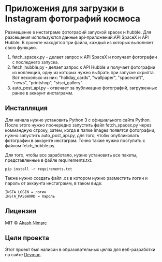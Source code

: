 # Приложения для загрузки в Instagram фотографий космоса

Размещение в инстаграме фотографий запуской spacex и hubble. Для разсещения используются данные api-приложений:API SpaceX и API Hubble.
В проекте находятся три файла, каждый из которых выполняет свою функцию. 
1) fetch_spacex.py  - делает запрос к API SpaceX и получает фотографии с последнего запуска.
2) fetch_hubble.py - делает запрос к API Hubble и получает фотографии из коллекций, одну из которых нужно выбрать при запуске скрипта. Вот несколько из них: "holiday_cards", "wallpaper", "spacecraft", "news", "printshop", "stsci_gallery". 
3) auto_post_api.py - отвечает за публикацию фотографий, загруженных ранее в аккаунт инстаграмм. 

## Инсталляция
Для начала нужно установить Python 3 с официального сайта Python. После этого нужно поочередно запустить файл fetch_spacex.py через коммандную строку, затем, когда в папке Images появятся фотографии, нужно запустить auto_post_api.py, для того, чтобы опубликовать фотографии в аккаунте инстаграм. Точно также нужно поступить с файлом fetch_hubble.py.

Для того, чтобы все заработало, нужно установить все пакеты, представленные в файле requirements.txt.
```
pip install -r requirements.txt
```
Также нужно создать файл .os в котором нужно разместить логин и пароль от аккаунта инстаграмм, в таком виде: 
```
INSTA_LOGIN = логин
INSTA_PASSWORD = пароль
```
## Лицензия
MIT  © [Akash Nimare](http://akashnimare.in)

## Цели проекта
Этот проект был написан в образовательных целях для веб-разработки на сайте [Devman](https://www.dvmn.org).
